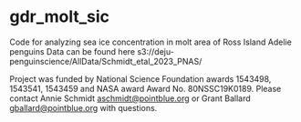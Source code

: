 # gdr_molt_sic
Code for analyzing sea ice concentration in molt area of Ross Island Adelie penguins
Data can be found here s3://deju-penguinscience/AllData/Schmidt_etal_2023_PNAS/

Project was funded by National Science Foundation awards
  1543498, 1543541, 1543459 and NASA award Award No.
  80NSSC19K0189. Please contact Annie Schmidt
  aschmidt@pointblue.org or Grant Ballard
  gballard@pointblue.org with questions.
